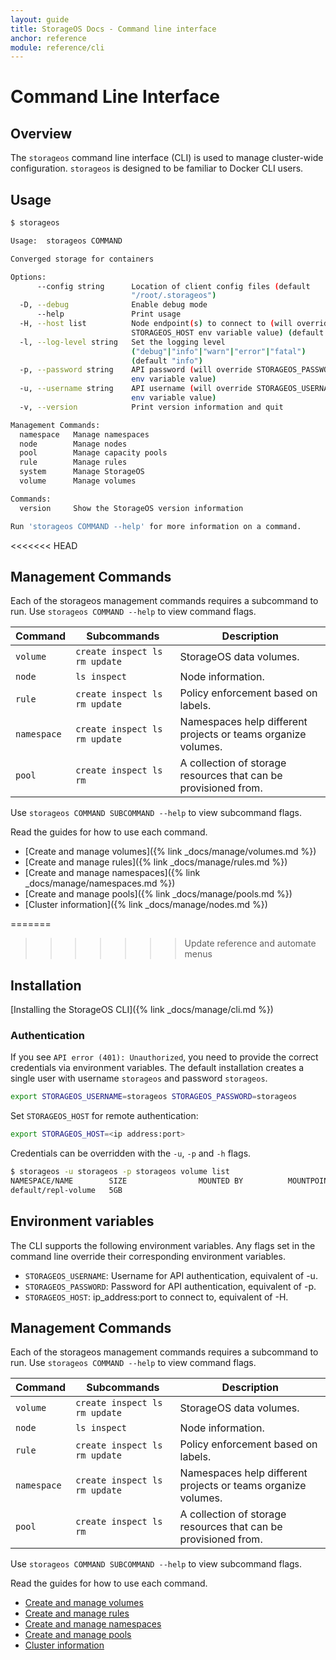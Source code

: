 ```yaml
---
layout: guide
title: StorageOS Docs - Command line interface
anchor: reference
module: reference/cli
---
```


# Command Line Interface

## Overview

The `storageos` command line interface (CLI) is used to manage cluster-wide
configuration. `storageos` is designed to be familiar to Docker CLI users.

## Usage

```bash
$ storageos

Usage:  storageos COMMAND

Converged storage for containers

Options:
      --config string      Location of client config files (default
                           "/root/.storageos")
  -D, --debug              Enable debug mode
      --help               Print usage
  -H, --host list          Node endpoint(s) to connect to (will override
                           STORAGEOS_HOST env variable value) (default [])
  -l, --log-level string   Set the logging level
                           ("debug"|"info"|"warn"|"error"|"fatal")
                           (default "info")
  -p, --password string    API password (will override STORAGEOS_PASSWORD
                           env variable value)
  -u, --username string    API username (will override STORAGEOS_USERNAME
                           env variable value)
  -v, --version            Print version information and quit

Management Commands:
  namespace   Manage namespaces
  node        Manage nodes
  pool        Manage capacity pools
  rule        Manage rules
  system      Manage StorageOS
  volume      Manage volumes

Commands:
  version     Show the StorageOS version information

Run 'storageos COMMAND --help' for more information on a command.
```

<<<<<<< HEAD
## Management Commands

Each of the storageos management commands requires a subcommand to run. Use
`storageos COMMAND --help` to view command flags.

| Command     | Subcommands                   | Description                                                    |
|-------------|-------------------------------|----------------------------------------------------------------|
| `volume`    | `create inspect ls rm update` | StorageOS data volumes.                                        |
| `node`      | `ls inspect`                  | Node information.                                              |
| `rule`      | `create inspect ls rm update` | Policy enforcement based on labels.                            |
| `namespace` | `create inspect ls rm update` | Namespaces help different projects or teams organize volumes.  |
| `pool`      | `create inspect ls rm`        | A collection of storage resources that can be provisioned from.|

Use `storageos COMMAND SUBCOMMAND --help` to view subcommand flags.

Read the guides for how to use each command.

* [Create and manage volumes]({% link _docs/manage/volumes.md %})
* [Create and manage rules]({% link _docs/manage/rules.md %})
* [Create and manage namespaces]({% link _docs/manage/namespaces.md %})
* [Create and manage pools]({% link _docs/manage/pools.md %})
* [Cluster information]({% link _docs/manage/nodes.md %})

=======
>>>>>>> Update reference and automate menus
## Installation

[Installing the StorageOS CLI]({% link _docs/manage/cli.md %})

### Authentication

If you see `API error (401): Unauthorized`, you need to provide the correct
credentials via environment variables. The default installation creates a single
user with username `storageos` and password `storageos`.

```bash
export STORAGEOS_USERNAME=storageos STORAGEOS_PASSWORD=storageos
```

Set `STORAGEOS_HOST` for remote authentication:

```bash
export STORAGEOS_HOST=<ip address:port>
```

Credentials can be overridden with the `-u`, `-p`  and `-h` flags.

```bash
$ storageos -u storageos -p storageos volume list
NAMESPACE/NAME        SIZE                MOUNTED BY          MOUNTPOINT          STATUS              REPLICAS            LOCATION
default/repl-volume   5GB                                                         active              2/2                 vol-test-2gb-lon103 (healthy)
```

## Environment variables

The CLI supports the following environment variables.  Any flags set in the
command line override their corresponding environment variables.

* `STORAGEOS_USERNAME`: Username for API authentication, equivalent of -u.
* `STORAGEOS_PASSWORD`: Password for API authentication, equivalent of -p.
* `STORAGEOS_HOST`: ip_address:port to connect to, equivalent of -H.

## Management Commands

Each of the storageos management commands requires a subcommand to run. Use `storageos COMMAND --help` to view command flags.

| Command     | Subcommands                   | Description                                                    |
|-------------|-------------------------------|----------------------------------------------------------------|
| `volume`    | `create inspect ls rm update` | StorageOS data volumes.                                        |
| `node`      | `ls inspect`                  | Node information.                                              |
| `rule`      | `create inspect ls rm update` | Policy enforcement based on labels.                            |
| `namespace` | `create inspect ls rm update` | Namespaces help different projects or teams organize volumes.  |
| `pool`      | `create inspect ls rm`        | A collection of storage resources that can be provisioned from.|

Use `storageos COMMAND SUBCOMMAND --help` to view subcommand flags.

Read the guides for how to use each command.

* [Create and manage volumes](../manage/volumes.html)
* [Create and manage rules](../manage/rules.html)
* [Create and manage namespaces](../manage/namespaces.html)
* [Create and manage pools](../manage/pools.html)
* [Cluster information](../manage/node.html)
